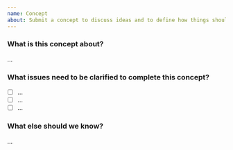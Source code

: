 ```yaml
---
name: Concept
about: Submit a concept to discuss ideas and to define how things should be designed.
---
```


### What is this concept about?

…

### What issues need to be clarified to complete this concept?

- [ ] …
- [ ] …
- [ ] …

### What else should we know?

…
